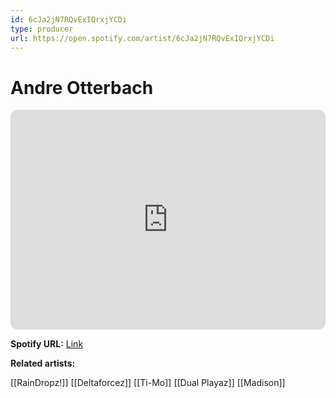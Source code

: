 ```yaml
---
id: 6cJa2jN7RQvExIQrxjYCDi
type: producer
url: https://open.spotify.com/artist/6cJa2jN7RQvExIQrxjYCDi
---
```

# Andre Otterbach

<iframe style="border-radius:12px" src="https://open.spotify.com/embed/artist/6cJa2jN7RQvExIQrxjYCDi" width="100%" height="352" frameBorder="0" allowfullscreen="" allow="autoplay; clipboard-write; encrypted-media; fullscreen; picture-in-picture" loading="lazy"></iframe>

**Spotify URL:** [Link](https://open.spotify.com/artist/6cJa2jN7RQvExIQrxjYCDi)

**Related artists:**

[[RainDropz!]]
[[Deltaforcez]]
[[Ti-Mo]]
[[Dual Playaz]]
[[Madison]]
